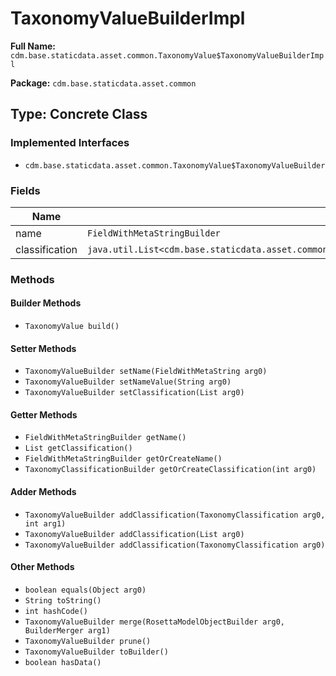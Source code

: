 # TaxonomyValueBuilderImpl

**Full Name:** `cdm.base.staticdata.asset.common.TaxonomyValue$TaxonomyValueBuilderImpl`

**Package:** `cdm.base.staticdata.asset.common`

## Type: Concrete Class

### Implemented Interfaces

- `cdm.base.staticdata.asset.common.TaxonomyValue$TaxonomyValueBuilder`

### Fields

| Name | Type | Description |
|------|------|-------------|
| name | `FieldWithMetaStringBuilder` |  |
| classification | `java.util.List<cdm.base.staticdata.asset.common.TaxonomyClassification$TaxonomyClassificationBuilder>` |  |

### Methods

#### Builder Methods

- `TaxonomyValue build()`

#### Setter Methods

- `TaxonomyValueBuilder setName(FieldWithMetaString arg0)`
- `TaxonomyValueBuilder setNameValue(String arg0)`
- `TaxonomyValueBuilder setClassification(List arg0)`

#### Getter Methods

- `FieldWithMetaStringBuilder getName()`
- `List getClassification()`
- `FieldWithMetaStringBuilder getOrCreateName()`
- `TaxonomyClassificationBuilder getOrCreateClassification(int arg0)`

#### Adder Methods

- `TaxonomyValueBuilder addClassification(TaxonomyClassification arg0, int arg1)`
- `TaxonomyValueBuilder addClassification(List arg0)`
- `TaxonomyValueBuilder addClassification(TaxonomyClassification arg0)`

#### Other Methods

- `boolean equals(Object arg0)`
- `String toString()`
- `int hashCode()`
- `TaxonomyValueBuilder merge(RosettaModelObjectBuilder arg0, BuilderMerger arg1)`
- `TaxonomyValueBuilder prune()`
- `TaxonomyValueBuilder toBuilder()`
- `boolean hasData()`

